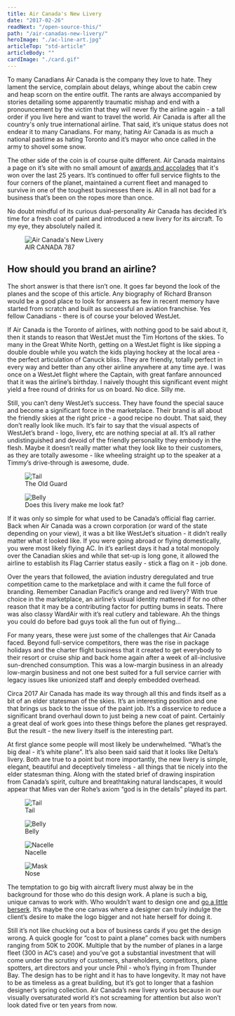 ```yaml
---
title: Air Canada's New Livery
date: "2017-02-26"
readNext: "/open-source-this/"
path: "/air-canadas-new-livery/"
heroImage: "./ac-line-art.jpg"
articleTop: "std-article"
articleBody: ""
cardImage: "./card.gif"
---
```

<div class="std-article">
To many Canadians Air Canada is the company they love to hate. They lament the service, complain about delays, whinge about the cabin crew and heap scorn on the entire outfit. The rants are always accompanied by stories detailing some apparently traumatic mishap and end with a pronouncement by the victim that they will never fly the airline again - a tall order if you live here and want to travel the world. Air Canada is after all the country's only true international airline. That said, it’s unique status does not endear it to many Canadians. For many, hating Air Canada is as much a national pastime as hating Toronto and it’s mayor who once called in the army to shovel some snow.

The other side of the coin is of course quite different. Air Canada maintains a page on it’s site with no small amount of [awards and accolades](https://www.aircanada.com/ca/en/aco/home/about/media/facts-about-air-canada.html) that it's won over the last 25 years. It’s continued to offer full service flights to the four corners of the planet, maintained a current fleet and managed to survive in one of the toughest businesses there is. All in all not bad for a business that’s been on the ropes more than once. 

No doubt mindful of its curious dual-personality Air Canada has decided it’s time for a fresh coat of paint and introduced a new livery for its aircraft. To my eye, they absolutely nailed it. 

<figure class='full-width'>
<img class="full-width" src="new-livery-2.jpg" alt="Air Canada's New Livery">
<figcaption>AIR CANADA 787</figcaption>
</figure>

</div>
<div class="background-block red-block">
<div class="std-article">

## How should you brand an airline?

The short answer is that there isn’t one. It goes far beyond the look of the planes and the scope of this article. Any biography of Richard Branson would be a good place to look for answers as few in recent memory have started from scratch and built as successful an aviation franchise. Yes fellow Canadians - there is of course your beloved WestJet. 

If Air Canada is the Toronto of airlines, with nothing good to be said about it, then it stands to reason that WestJet must the Tim Hortons of the skies. To many in the Great White North, getting on a WestJet flight is like sipping a double double while you watch the kids playing hockey at the local area - the perfect articulation of Canuck bliss. They are friendly, totally perfect in every way and better than any other airline anywhere at any time aye. I was once on a WestJet flight where the Captain, with great fanfare announced that it was the airline’s birthday. I naively thought this significant event might yield a free round of drinks for us on board. No dice. Silly me.

Still, you can’t deny WestJet’s success. They have found the special sauce and become a significant force in the marketplace. Their brand is all about the friendly skies at the right price - a good recipe no doubt. That said, they don’t really look like much. It’s fair to say that the visual aspects of WestJet’s brand - logo, livery, etc are nothing special at all. It’s all rather undistinguished and devoid of the friendly personality they embody in the flesh. Maybe it doesn’t really matter what they look like to their customers, as they are totally awesome - like wheeling straight up to the speaker at a Timmy’s drive-through is awesome, dude.

<div class="flex-blocks-wrap full-width">
  <div class="flex-block">
    <figure class='align-right'>
      <img class="" src="oldguard.jpg" alt="Tail">
      <figcaption>The Old Guard</figcaption>
    </figure>
  </div>
  <div class="flex-block">
    <figure class='align-center'>
      <img class="" src="westjet.jpg" alt="Belly">
      <figcaption>Does this livery make me look fat?</figcaption>
    </figure>
  </div>
</div>
</div></div>



<div class="std-article extra-lh">
If it was only so simple for what used to be Canada’s official flag carrier. Back when Air Canada was a crown corporation (or ward of the state depending on your view), it was a bit like WestJet’s situation - it didn’t really matter what it looked like. If you were going abroad or flying domestically, you were most likely flying AC. In it’s earliest days it had a total monopoly over the Canadian skies and while that set-up is long gone, it allowed the airline to establish its Flag Carrier status easily - stick a flag on it - job done.

Over the years that followed, the aviation industry deregulated and true competition came to the marketplace and with it came the full force of branding. Remember Canadian Pacific’s orange and red livery? With true choice in the marketplace, an airline’s visual identity mattered if for no other reason that it may be a contributing factor for putting bums in seats. There was also classy WardAir with it’s real cutlery and tableware. Ah the things you could do before bad guys took all the fun out of flying…

For many years, these were just some of the challenges that Air Canada faced. Beyond full-service competitors, there was the rise in package holidays and the charter flight business that it created to get everybody to their resort or cruise ship and back home again after a week of all-inclusive sun-drenched consumption. This was a low-margin business in an already low-margin business and not one best suited for a full service carrier with legacy issues like unionized staff and deeply embedded overhead.

Circa 2017 Air Canada has made its way through all this and finds itself as a bit of an elder statesman of the skies. It’s an interesting position and one that brings us back to the issue of the paint job. It’s a disservice to reduce a significant brand overhaul down to just being a new coat of paint. Certainly a great deal of work goes into these things before the planes get resprayed. But the result - the new livery itself is the interesting part. 

At first glance some people will most likely be underwhelmed. “What’s the big deal - it’s white plane”. It’s also been said said that it looks like Delta’s livery. Both are true to a point but more importantly, the new livery is simple, elegant, beautiful and deceptively timeless - all things that tie nicely into the elder statesman thing. Along with the stated brief of drawing inspiration from Canada’s spirit, culture and breathtaking natural landscapes, it would appear that Mies van der Rohe’s axiom “god is in the details” played its part. 

<div class="flex-blocks-wrap full-width">
  <div class="flex-block">
    <figure class='align-right'>
      <img class="" src="tail.jpg" alt="Tail">
      <figcaption>Tail</figcaption>
    </figure>
  </div>
  <div class="flex-block">
    <figure class='align-center'>
      <img class="" src="belly.jpg" alt="Belly">
      <figcaption>Belly</figcaption>
    </figure>
  </div>
  <div class="flex-block">
    <figure class='align-center'>
      <img class="" src="nacelle.jpg" alt="Nacelle">
      <figcaption>Nacelle</figcaption>
    </figure>
  </div>
  <div class="flex-block">
    <figure class=''>
      <img class="" src="mask.jpg" alt="Mask">
      <figcaption>Nose</figcaption>
    </figure>
  </div>

</div>

The temptation to go big with aircraft livery must alway be in the background for those who do this design work. A plane is such a big, unique canvas to work with. Who wouldn’t want to design one and [go a little berserk](http://www.dailymail.co.uk/travel/travel_news/article-3509543/The-world-s-best-plane-liveries-revealed.html). It’s maybe the one canvas where a designer can truly indulge the client’s desire to make the logo bigger and not hate herself for doing it. 

Still it’s not like chucking out a box of business cards if you get the design wrong. A quick google for “cost to paint a plane” comes back with numbers ranging from 50K to 200K. Multiple that by the number of planes in a large fleet (300 in AC’s case) and you’ve got a substantial investment that will come under the scrutiny of customers, shareholders, competitors, plane spotters, art directors and your uncle Phil - who’s flying in from Thunder Bay. The design has to be right and it has to have longevity. It may not have to be as timeless as a great building, but it’s got to longer that a fashion designer’s spring collection. Air Canada’s new livery works because in our visually oversaturated world it’s not screaming for attention but also won’t look dated five or ten years from now.
</div>
